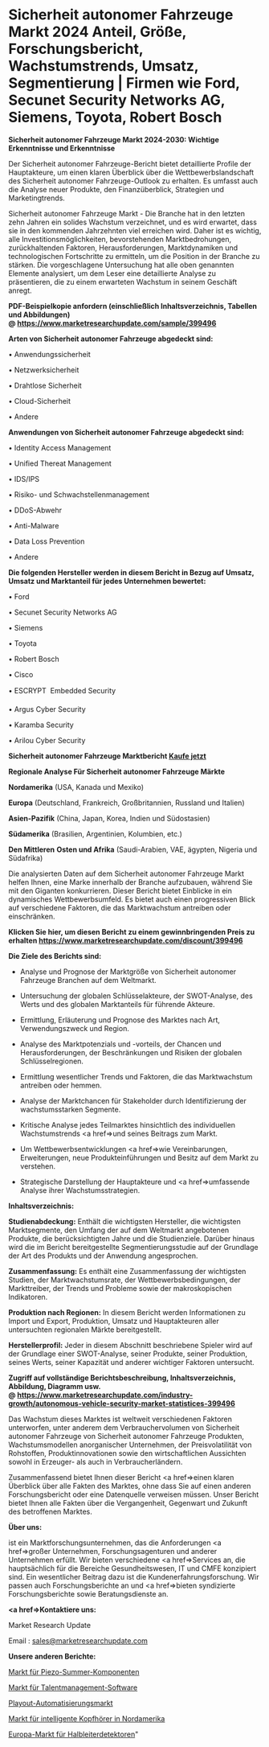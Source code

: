 # Sicherheit autonomer Fahrzeuge Markt 2024 Anteil, Größe, Forschungsbericht, Wachstumstrends, Umsatz, Segmentierung | Firmen wie Ford, Secunet Security Networks AG, Siemens, Toyota, Robert Bosch

<strong>Sicherheit autonomer Fahrzeuge Markt 2024-2030: Wichtige Erkenntnisse und Erkenntnisse</strong>

Der Sicherheit autonomer Fahrzeuge-Bericht bietet detaillierte Profile der Hauptakteure, um einen klaren Überblick über die Wettbewerbslandschaft des Sicherheit autonomer Fahrzeuge-Outlook zu erhalten. Es umfasst auch die Analyse neuer Produkte, den Finanzüberblick, Strategien und Marketingtrends.

Sicherheit autonomer Fahrzeuge Markt - Die Branche hat in den letzten zehn Jahren ein solides Wachstum verzeichnet, und es wird erwartet, dass sie in den kommenden Jahrzehnten viel erreichen wird. Daher ist es wichtig, alle Investitionsmöglichkeiten, bevorstehenden Marktbedrohungen, zurückhaltenden Faktoren, Herausforderungen, Marktdynamiken und technologischen Fortschritte zu ermitteln, um die Position in der Branche zu stärken. Die vorgeschlagene Untersuchung hat alle oben genannten Elemente analysiert, um dem Leser eine detaillierte Analyse zu präsentieren, die zu einem erwarteten Wachstum in seinem Geschäft anregt.

<strong><b>PDF-Beispielkopie anfordern (einschließlich Inhaltsverzeichnis, Tabellen und Abbildungen) @ </b></strong><strong><a href=https://www.marketresearchupdate.com/sample/399496><strong>https://www.marketresearchupdate.com/sample/399496</u></a></strong></strong>

<strong>Arten von Sicherheit autonomer Fahrzeuge abgedeckt sind:</strong>

• Anwendungssicherheit

• Netzwerksicherheit

• Drahtlose Sicherheit

• Cloud-Sicherheit

• Andere

<strong>Anwendungen von Sicherheit autonomer Fahrzeuge abgedeckt sind:</strong>

• Identity Access Management

• Unified Thereat Management

• IDS/IPS

• Risiko- und Schwachstellenmanagement

• DDoS-Abwehr

• Anti-Malware

• Data Loss Prevention

• Andere

<strong>Die folgenden Hersteller werden in diesem Bericht in Bezug auf Umsatz, Umsatz und Marktanteil für jedes Unternehmen bewertet:</strong>

• Ford

• Secunet Security Networks AG

• Siemens

• Toyota

• Robert Bosch

• Cisco

• ESCRYPT  Embedded Security

• Argus Cyber Security

• Karamba Security

• Arilou Cyber Security

<strong>Sicherheit autonomer Fahrzeuge Marktbericht <a href=https://www.marketresearchupdate.com/buynow/399496>Kaufe jetzt</a></strong>

<strong>Regionale Analyse Für Sicherheit autonomer Fahrzeuge Märkte</strong>

<strong>Nordamerika</strong> (USA, Kanada und Mexiko)

<strong>Europa</strong> (Deutschland, Frankreich, Großbritannien, Russland und Italien)

<strong>Asien-Pazifik</strong> (China, Japan, Korea, Indien und Südostasien)

<strong>Südamerika</strong> (Brasilien, Argentinien, Kolumbien, etc.)

<strong>Den Mittleren</strong> <strong>Osten und Afrika</strong> (Saudi-Arabien, VAE, ägypten, Nigeria und Südafrika)

Die analysierten Daten auf dem Sicherheit autonomer Fahrzeuge Markt helfen Ihnen, eine Marke innerhalb der Branche aufzubauen, während Sie mit den Giganten konkurrieren. Dieser Bericht bietet Einblicke in ein dynamisches Wettbewerbsumfeld. Es bietet auch einen progressiven Blick auf verschiedene Faktoren, die das Marktwachstum antreiben oder einschränken.

<strong>Klicken Sie hier, um diesen Bericht zu einem gewinnbringenden Preis zu erhalten
</strong><strong><a href=https://www.marketresearchupdate.com/discount/399496>https://www.marketresearchupdate.com/discount/399496</b></u></strong></a>

<strong>Die Ziele des Berichts sind:</strong>

- Analyse und Prognose der Marktgröße von Sicherheit autonomer Fahrzeuge Branchen auf dem Weltmarkt.

- Untersuchung der globalen Schlüsselakteure, der SWOT-Analyse, des Werts und des globalen Marktanteils für führende Akteure.

- Ermittlung, Erläuterung und Prognose des Marktes nach Art, Verwendungszweck und Region.

- Analyse des Marktpotenzials und -vorteils, der Chancen und Herausforderungen, der Beschränkungen und Risiken der globalen Schlüsselregionen.

- Ermittlung wesentlicher Trends und Faktoren, die das Marktwachstum antreiben oder hemmen.

- Analyse der Marktchancen für Stakeholder durch Identifizierung der wachstumsstarken Segmente.

- Kritische Analyse jedes Teilmarktes hinsichtlich des individuellen Wachstumstrends <a href=>und</a> seines Beitrags zum Markt.

- Um Wettbewerbsentwicklungen <a href=>wie</a> Vereinbarungen, Erweiterungen, neue Produkteinführungen und Besitz auf dem Markt zu verstehen.

- Strategische Darstellung der Hauptakteure und <a href=>umfas</a>sende Analyse ihrer Wachstumsstrategien.

<strong>Inhaltsverzeichnis:</strong>

<strong>Studienabdeckung:</strong> Enthält die wichtigsten Hersteller, die wichtigsten Marktsegmente, den Umfang der auf dem Weltmarkt angebotenen Produkte, die berücksichtigten Jahre und die Studienziele. Darüber hinaus wird die im Bericht bereitgestellte Segmentierungsstudie auf der Grundlage der Art des Produkts und der Anwendung angesprochen.

<strong>Zusammenfassung:</strong> Es enthält eine Zusammenfassung der wichtigsten Studien, der Marktwachstumsrate, der Wettbewerbsbedingungen, der Markttreiber, der Trends und Probleme sowie der makroskopischen Indikatoren.

<strong>Produktion nach Regionen:</strong> In diesem Bericht werden Informationen zu Import und Export, Produktion, Umsatz und Hauptakteuren aller untersuchten regionalen Märkte bereitgestellt.

<strong>Herstellerprofil:</strong> Jeder in diesem Abschnitt beschriebene Spieler wird auf der Grundlage einer SWOT-Analyse, seiner Produkte, seiner Produktion, seines Werts, seiner Kapazität und anderer wichtiger Faktoren untersucht.

<strong><b>Zugriff auf vollständige Berichtsbeschreibung, Inhaltsverzeichnis, Abbildung, Diagramm usw. @ </b></strong><strong><a href=https://www.marketresearchupdate.com/industry-growth/autonomous-vehicle-security-market-statistices-399496>https://www.marketresearchupdate.com/industry-growth/autonomous-vehicle-security-market-statistices-399496</a></strong>

Das Wachstum dieses Marktes ist weltweit verschiedenen Faktoren unterworfen, unter anderem dem Verbrauchervolumen von Sicherheit autonomer Fahrzeuge von Sicherheit autonomer Fahrzeuge Produkten, Wachstumsmodellen anorganischer Unternehmen, der Preisvolatilität von Rohstoffen, Produktinnovationen sowie den wirtschaftlichen Aussichten sowohl in Erzeuger- als auch in Verbraucherländern.

Zusammenfassend bietet Ihnen dieser Bericht <a href=>einen</a> klaren Überblick über alle Fakten des Marktes, ohne dass Sie auf einen anderen Forschungsbericht oder eine Datenquelle verweisen müssen. Unser Bericht bietet Ihnen alle Fakten über die Vergangenheit, Gegenwart und Zukunft des betroffenen Marktes.

<strong>Über uns:</strong>

 ist ein Marktforschungsunternehmen, das die Anforderungen <a href=>großer</a> Unternehmen, Forschungsagenturen und anderer Unternehmen erfüllt. Wir bieten verschiedene <a href=>Services</a> an, die hauptsächlich für die Bereiche Gesundheitswesen, IT und CMFE konzipiert sind. Ein wesentlicher Beitrag dazu ist die Kundenerfahrungsforschung. Wir passen auch Forschungsberichte an und <a href=>bieten</a> syndizierte Forschungsberichte sowie Beratungsdienste an.

<strong><a href=>Kontaktiere uns:</a></strong>

Market Research Update

Email : sales@marketresearchupdate.com

<strong>Unsere anderen Berichte:</strong>

<a href=https://www.linkedin.com/pulse/piezo-buzzer-components-market-opportunities>Markt für Piezo-Summer-Komponenten</a>

<a href=https://www.linkedin.com/pulse/talent-management-software-market-size-1f>Markt für Talentmanagement-Software</a>

<a href=https://www.linkedin.com/pulse/playout-automation-market-size-emerging-trends>Playout-Automatisierungsmarkt</a>

<a href=https://www.linkedin.com/pulse/north-america-smart-headphones-market-2023-pointing-capture>Markt für intelligente Kopfhörer in Nordamerika</a>

<a href=https://www.linkedin.com/pulse/europe-semiconductor-detectors-market-size-incredible>Europa-Markt für Halbleiterdetektoren</a>"
